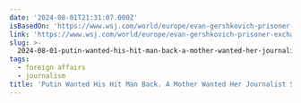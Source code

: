 ```yaml
---
date: '2024-08-01T21:31:07.000Z'
isBasedOn: 'https://www.wsj.com/world/europe/evan-gershkovich-prisoner-exchange-ccb39ad3'
link: 'https://www.wsj.com/world/europe/evan-gershkovich-prisoner-exchange-ccb39ad3'
slug: >-
  2024-08-01-putin-wanted-his-hit-man-back-a-mother-wanted-her-journalist-son-evan-ger
tags:
  - foreign affairs
  - journalism
title: 'Putin Wanted His Hit Man Back. A Mother Wanted Her Journalist Son, Evan Ger'
---
```

 
